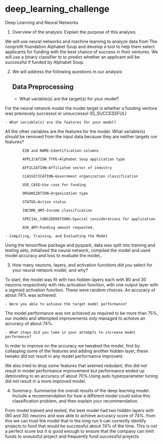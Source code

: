 # deep_learning_challenge
Deep Learning and Neural Networks
1.  Overview of the analysis: Explain the purpose of this analysis.


We will use neural networks and machine learning to analyze data from The nonprofit foundation Alphabet Soup and develop a tool to help them select applicants for funding with the best chance of success in their ventures. We will use a binary classifier to to predict whether an applicant will be successful if funded by Alphabet Soup.

2.  We will address the following questions in our analysis:

    ##    Data Preprocessing

    - What variable(s) are the target(s) for your model?


For the neural network model the model target is whether a funding venture was previously successul or unsuccessul (IS_SUCCESSFUL)

    - What variable(s) are the features for your model?


All the other variables are the features for the model.
What variable(s) should be removed from the input data because they are neither targets nor features?

            EIN and NAME—Identification columns

            APPLICATION_TYPE—Alphabet Soup application type

            AFFILIATION—Affiliated sector of industry

            CLASSIFICATION—Government organization classification

            USE_CASE—Use case for funding

            ORGANIZATION—Organization type

            STATUS—Active status

            INCOME_AMT—Income classification

            SPECIAL_CONSIDERATIONS—Special considerations for application

            ASK_AMT—Funding amount requested.

    - Compiling, Training, and Evaluating the Model


Using the tensorflow package and pyspark, data was split into training and testing sets, initialised the neural network, compiled the model and used model accuracy and loss to evaluate the model,.

3.  How many neurons, layers, and activation functions did you select for your neural network model, and why?


To start, the model was fit with two hidden layers each with 80 and 30 neurons respectively with relu activation function, with one output layer with a sigmoid activation function. These were random choices. An accuracy of about 74% was achieved.

    - Were you able to achieve the target model performance?


The model performance was not achieved as required to be more than 75%, our models and attempted improvements only managed to achieve an accuracy of about 74%.

    - What steps did you take in your attempts to increase model performance?


In order to improve on the accuracy we tweaked the model, first by collasping some of the features and adding another hidden layer, these tweaks did not result in any model performance improvent. 


We also tried to drop some features that seemed redudant, this did not result in model performance improvement but performance ended up detriorating to an accuracy of about 70%.Using auto hyperparameter tuning did not result in a more improved model.

4.  Summary: Summarize the overall results of the deep learning model. Include a recommendation for how a different model could solve this classification problem, and then explain your recommendation. 


From model trained and tested, the best model had two hidden layers with (80 and 30) neurons and was able to achieve accuracy score of 74%. from this we can trust the model that in the long run it can correctly identify projects to fund that would be successful about 74% of the time. This is not a perfect score but it is good enough to ensure that the company can limit funds to unsussful project and frequently fund successful projects.
